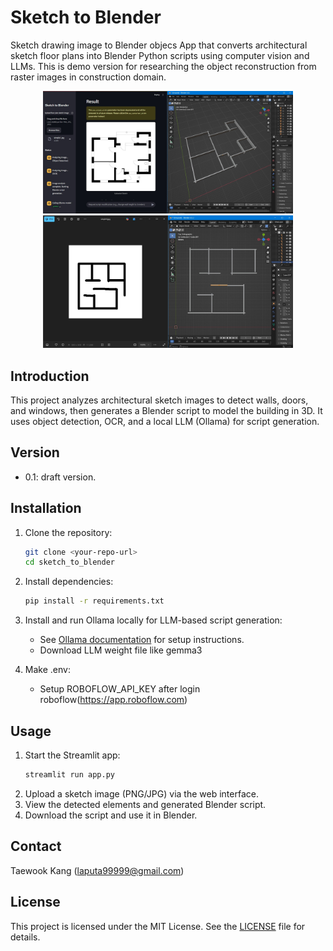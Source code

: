 # Sketch to Blender

Sketch drawing image to Blender objecs App that converts architectural sketch floor plans into Blender Python scripts using computer vision and LLMs. This is demo version for researching the object reconstruction from raster images in construction domain.

<p align="center">
   <img src="https://github.com/mac999/sketch_to_blender/blob/main/doc/img1.jpg" width="400"></img></br>
   <img src="https://github.com/mac999/sketch_to_blender/blob/main/doc/img2.jpg" width="400"></img>
</p>

## Introduction
This project analyzes architectural sketch images to detect walls, doors, and windows, then generates a Blender script to model the building in 3D. It uses object detection, OCR, and a local LLM (Ollama) for script generation.

## Version
- 0.1: draft version.

## Installation
1. Clone the repository:
   ```sh
   git clone <your-repo-url>
   cd sketch_to_blender
   ```
2. Install dependencies:
   ```sh
   pip install -r requirements.txt
   ```
3. Install and run Ollama locally for LLM-based script generation:
   - See [Ollama documentation](https://ollama.com/) for setup instructions.
   - Download LLM weight file like gemma3

4. Make .env:
   - Setup ROBOFLOW_API_KEY after login roboflow(https://app.roboflow.com)

## Usage
1. Start the Streamlit app:
   ```sh
   streamlit run app.py
   ```
2. Upload a sketch image (PNG/JPG) via the web interface.
3. View the detected elements and generated Blender script.
4. Download the script and use it in Blender.

## Contact
Taewook Kang (laputa99999@gmail.com)

## License

This project is licensed under the MIT License. See the [LICENSE](LICENSE) file for details.






